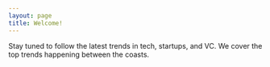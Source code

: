 ```yaml
---
layout: page
title: Welcome!
---
```


Stay tuned to follow the latest trends in tech, startups, and VC. We cover the top trends happening between the coasts.
